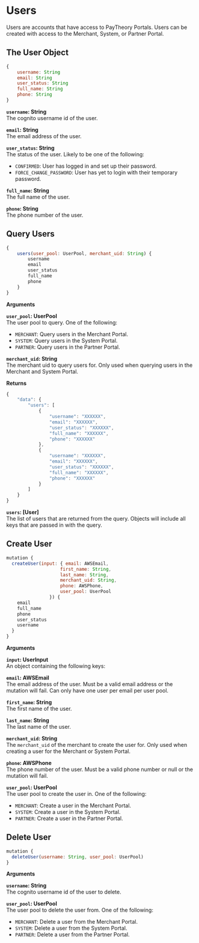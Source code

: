# Users

Users are accounts that have access to PayTheory Portals. Users can be created with access to the Merchant, System, or Partner Portal.

## The User Object
```js
{
    username: String
    email: String
    user_status: String
    full_name: String
    phone: String
}
```

**`username`: String**  
The cognito username id of the user.

**`email`: String**  
The email address of the user.

**`user_status`: String**  
The status of the user. Likely to be one of the following:
* `CONFIRMED`: User has logged in and set up their password.
* `FORCE_CHANGE_PASSWORD`: User has yet to login with their temporary password.

**`full_name`: String**  
The full name of the user.

**`phone`: String**  
The phone number of the user.


## Query Users
```js
{
    users(user_pool: UserPool, merchant_uid: String) {
        username
        email
        user_status
        full_name
        phone
    }
}
```

**Arguments**

**`user_pool`: UserPool**  
The user pool to query. One of the following:
* `MERCHANT`: Query users in the Merchant Portal.
* `SYSTEM`: Query users in the System Portal.
* `PARTNER`: Query users in the Partner Portal.

**`merchant_uid`: String**  
The merchant uid to query users for. Only used when querying users in the Merchant and System Portal.

**Returns**

```js
{
    "data": {
        "users": [
            {
                "username": "XXXXXX",
                "email": "XXXXXX",
                "user_status": "XXXXXX",
                "full_name": "XXXXXX",
                "phone": "XXXXXX"
            },
            {
                "username": "XXXXXX",
                "email": "XXXXXX",
                "user_status": "XXXXXX",
                "full_name": "XXXXXX",
                "phone": "XXXXXX"
            }
        ]
    }
}
```

**`users`: [User]**  
The list of users that are returned from the query. Objects will include all keys that are passed in with the query.

## Create User
```js
mutation {
  createUser(input: { email: AWSEmail, 
                    first_name: String,
                    last_name: String, 
                    merchant_uid: String, 
                    phone: AWSPhone, 
                    user_pool: UserPool
                }) {
    email
    full_name
    phone
    user_status
    username
  }
}
```

**Arguments**

**`input`: UserInput**  
An object containing the following keys:

**`email`: AWSEmail**  
The email address of the user. Must be a valid email address or the mutation will fail. Can only have one user per email per user pool.

**`first_name`: String**  
The first name of the user.

**`last_name`: String**  
The last name of the user.

**`merchant_uid`: String**  
The `merchant_uid` of the merchant to create the user for. Only used when creating a user for the Merchant or System Portal.

**`phone`: AWSPhone**  
The phone number of the user. Must be a valid phone number or null or the mutation will fail.

**`user_pool`: UserPool**  
The user pool to create the user in. One of the following:
* `MERCHANT`: Create a user in the Merchant Portal.
* `SYSTEM`: Create a user in the System Portal.
* `PARTNER`: Create a user in the Partner Portal.

## Delete User
```js
mutation {
  deleteUser(username: String, user_pool: UserPool) 
}
```

**Arguments**

**`username`: String**  
The cognito username id of the user to delete.

**`user_pool`: UserPool**  
The user pool to delete the user from. One of the following:
* `MERCHANT`: Delete a user from the Merchant Portal.
* `SYSTEM`: Delete a user from the System Portal.
* `PARTNER`: Delete a user from the Partner Portal.

